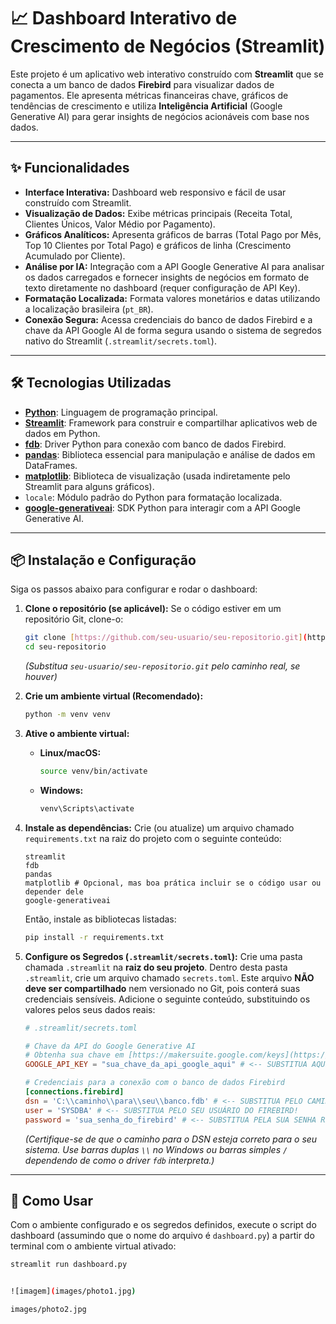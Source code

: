 # 📈 Dashboard Interativo de Crescimento de Negócios (Streamlit)

Este projeto é um aplicativo web interativo construído com **Streamlit** que se conecta a um banco de dados **Firebird** para visualizar dados de pagamentos. Ele apresenta métricas financeiras chave, gráficos de tendências de crescimento e utiliza **Inteligência Artificial** (Google Generative AI) para gerar insights de negócios acionáveis com base nos dados.

---

## ✨ Funcionalidades

* **Interface Interativa:** Dashboard web responsivo e fácil de usar construído com Streamlit.
* **Visualização de Dados:** Exibe métricas principais (Receita Total, Clientes Únicos, Valor Médio por Pagamento).
* **Gráficos Analíticos:** Apresenta gráficos de barras (Total Pago por Mês, Top 10 Clientes por Total Pago) e gráficos de linha (Crescimento Acumulado por Cliente).
* **Análise por IA:** Integração com a API Google Generative AI para analisar os dados carregados e fornecer insights de negócios em formato de texto diretamente no dashboard (requer configuração de API Key).
* **Formatação Localizada:** Formata valores monetários e datas utilizando a localização brasileira (`pt_BR`).
* **Conexão Segura:** Acessa credenciais do banco de dados Firebird e a chave da API Google AI de forma segura usando o sistema de segredos nativo do Streamlit (`.streamlit/secrets.toml`).

---

## 🛠️ Tecnologias Utilizadas

* [**Python**](https://www.python.org/): Linguagem de programação principal.
* [**Streamlit**](https://streamlit.io/): Framework para construir e compartilhar aplicativos web de dados em Python.
* [**fdb**](https://pypi.org/project/fdb/): Driver Python para conexão com banco de dados Firebird.
* [**pandas**](https://pandas.pydata.org/): Biblioteca essencial para manipulação e análise de dados em DataFrames.
* [**matplotlib**](https://matplotlib.org/): Biblioteca de visualização (usada indiretamente pelo Streamlit para alguns gráficos).
* `locale`: Módulo padrão do Python para formatação localizada.
* [**google-generativeai**](https://pypi.org/project/google-generativeai/): SDK Python para interagir com a API Google Generative AI.

---

## 📦 Instalação e Configuração

Siga os passos abaixo para configurar e rodar o dashboard:

1.  **Clone o repositório (se aplicável):**
    Se o código estiver em um repositório Git, clone-o:
    ```bash
    git clone [https://github.com/seu-usuario/seu-repositorio.git](https://github.com/seu-usuario/seu-repositorio.git)
    cd seu-repositorio
    ```
    *(Substitua `seu-usuario/seu-repositorio.git` pelo caminho real, se houver)*

2.  **Crie um ambiente virtual (Recomendado):**
    ```bash
    python -m venv venv
    ```

3.  **Ative o ambiente virtual:**
    * **Linux/macOS:**
        ```bash
        source venv/bin/activate
        ```
    * **Windows:**
        ```bash
        venv\Scripts\activate
        ```

4.  **Instale as dependências:**
    Crie (ou atualize) um arquivo chamado `requirements.txt` na raiz do projeto com o seguinte conteúdo:
    ```
    streamlit
    fdb
    pandas
    matplotlib # Opcional, mas boa prática incluir se o código usar ou depender dele
    google-generativeai
    ```
    Então, instale as bibliotecas listadas:
    ```bash
    pip install -r requirements.txt
    ```

5.  **Configure os Segredos (`.streamlit/secrets.toml`):**
    Crie uma pasta chamada `.streamlit` na **raiz do seu projeto**. Dentro desta pasta `.streamlit`, crie um arquivo chamado `secrets.toml`. Este arquivo **NÃO deve ser compartilhado** nem versionado no Git, pois conterá suas credenciais sensíveis. Adicione o seguinte conteúdo, substituindo os valores pelos seus dados reais:

    ```toml
    # .streamlit/secrets.toml

    # Chave da API do Google Generative AI
    # Obtenha sua chave em [https://makersuite.google.com/keys](https://makersuite.google.com/keys)
    GOOGLE_API_KEY = "sua_chave_da_api_google_aqui" # <-- SUBSTITUA AQUI!

    # Credenciais para a conexão com o banco de dados Firebird
    [connections.firebird]
    dsn = 'C:\\caminho\\para\\seu\\banco.fdb' # <-- SUBSTITUA PELO CAMINHO REAL DO SEU BANCO!
    user = 'SYSDBA' # <-- SUBSTITUA PELO SEU USUÁRIO DO FIREBIRD!
    password = 'sua_senha_do_firebird' # <-- SUBSTITUA PELA SUA SENHA REAL DO FIREBIRD!
    ```
    *(Certifique-se de que o caminho para o DSN esteja correto para o seu sistema. Use barras duplas `\\` no Windows ou barras simples `/` dependendo de como o driver `fdb` interpreta.)*

---

## 🚀 Como Usar

Com o ambiente configurado e os segredos definidos, execute o script do dashboard (assumindo que o nome do arquivo é `dashboard.py`) a partir do terminal com o ambiente virtual ativado:

```bash
streamlit run dashboard.py


![imagem](images/photo1.jpg)

images/photo2.jpg